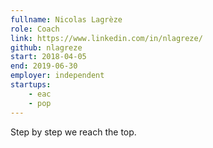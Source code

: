 ```yaml
---
fullname: Nicolas Lagrèze
role: Coach
link: https://www.linkedin.com/in/nlagreze/
github: nlagreze
start: 2018-04-05
end: 2019-06-30
employer: independent
startups:
    - eac
    - pop
---
```


Step by step we reach the top.
